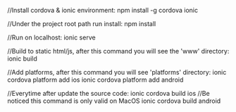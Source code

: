 //Install cordova & ionic environment:
npm install -g cordova ionic

//Under the project root path run install:
npm install

//Run on localhost:
ionic serve

//Build to static html/js, after this command you will see the 'www' directory:
ionic build

//Add platforms, after this command you will see 'platforms' directory:
ionic cordova platform add ios
ionic cordova platform add android

//Everytime after update the source code:
ionic cordova build ios //Be noticed this command is only valid on MacOS
ionic cordova build android
